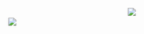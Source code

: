    ㅤㅤㅤㅤㅤㅤㅤ     ㅤㅤㅤㅤㅤㅤㅤ    ㅤㅤㅤㅤㅤㅤㅤ    ㅤㅤㅤㅤㅤㅤㅤ  [![](https://fontmeme.com/permalink/241205/da5fcea8a16a28150ec7e785afba6aef.png)](https://rentry.co/DanDaaDan)
  ㅤㅤㅤㅤㅤㅤㅤ     
  ㅤㅤㅤㅤㅤㅤㅤ    ㅤㅤㅤ![](https://i.pinimg.com/736x/96/de/6c/96de6c13a52022f262c7aa0e91b5d70f.jpg)

